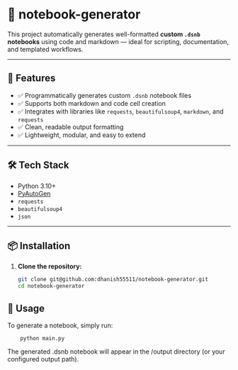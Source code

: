 # 📝 notebook-generator

This project automatically generates well-formatted **custom `.dsnb` notebooks** using code and markdown — ideal for scripting, documentation, and templated workflows.

---

## 🚀 Features

- ✅ Programmatically generates custom `.dsnb` notebook files
- ✅ Supports both markdown and code cell creation
- ✅ Integrates with libraries like `requests`, `beautifulsoup4`, `markdown`, and `requests`
- ✅ Clean, readable output formatting
- ✅ Lightweight, modular, and easy to extend

---

## 🛠️ Tech Stack

- Python 3.10+
- [PyAutoGen](https://pypi.org/project/pyautogen/)
- `requests`
- `beautifulsoup4`
- `json`

---

## 📦 Installation

1. **Clone the repository:**

   ```bash
   git clone git@github.com:dhanish55511/notebook-generator.git
   cd notebook-generator


## 🧪 Usage

To generate a notebook, simply run:

```
    python main.py
```
The generated .dsnb notebook will appear in the /output directory (or your configured output path).
